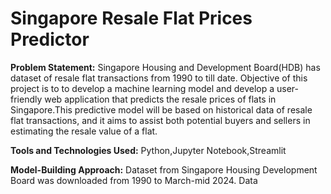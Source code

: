 # Singapore Resale Flat Prices Predictor
**Problem Statement:**
Singapore Housing and Development Board(HDB) has dataset of resale flat transactions from 1990 to till date. Objective of this project is to to develop a machine learning model and develop a user-friendly web application that predicts the resale prices of flats in Singapore.This predictive model will be based on historical data of resale flat transactions, and it aims to assist both potential buyers and sellers in estimating the resale value of a flat.

**Tools and Technologies Used:** 
Python,Jupyter Notebook,Streamlit

**Model-Building Approach:**
Dataset from Singapore Housing Development Board was downloaded from 1990 to March-mid 2024. Data 
